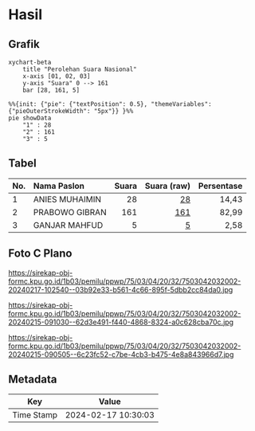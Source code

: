 # Hasil

## Grafik

```mermaid
xychart-beta
    title "Perolehan Suara Nasional"
    x-axis [01, 02, 03]
    y-axis "Suara" 0 --> 161
    bar [28, 161, 5]
```

```mermaid
%%{init: {"pie": {"textPosition": 0.5}, "themeVariables": {"pieOuterStrokeWidth": "5px"}} }%%
pie showData
    "1" : 28
    "2" : 161
    "3" : 5
```

## Tabel

| No. | Nama Paslon    | Suara | Suara (raw) | Persentase |
|:--- |:-------------- | -----:| -----------:| ----------:|
| 1   | ANIES MUHAIMIN | 28    | [28][p-1]   | 14,43      |
| 2   | PRABOWO GIBRAN | 161   | [161][p-2]  | 82,99      |
| 3   | GANJAR MAHFUD  | 5     | [5][p-3]    | 2,58       |


[p-1]: https://github.com/gigit-pemilu/pemilu-2024/blob/main/pilpres/hitung-suara/sub/75-gorontalo/sub/03-bone-bolango/sub/04-bonepantai/sub/2032-kemiri/sub/002-tps/sub/paslon-1.txt
[p-2]: https://github.com/gigit-pemilu/pemilu-2024/blob/main/pilpres/hitung-suara/sub/75-gorontalo/sub/03-bone-bolango/sub/04-bonepantai/sub/2032-kemiri/sub/002-tps/sub/paslon-2.txt
[p-3]: https://github.com/gigit-pemilu/pemilu-2024/blob/main/pilpres/hitung-suara/sub/75-gorontalo/sub/03-bone-bolango/sub/04-bonepantai/sub/2032-kemiri/sub/002-tps/sub/paslon-3.txt

## Foto C Plano

https://sirekap-obj-formc.kpu.go.id/1b03/pemilu/ppwp/75/03/04/20/32/7503042032002-20240217-102540--03b92e33-b561-4c66-895f-5dbb2cc84da0.jpg

https://sirekap-obj-formc.kpu.go.id/1b03/pemilu/ppwp/75/03/04/20/32/7503042032002-20240215-091030--62d3e491-f440-4868-8324-a0c628cba70c.jpg

https://sirekap-obj-formc.kpu.go.id/1b03/pemilu/ppwp/75/03/04/20/32/7503042032002-20240215-090505--6c23fc52-c7be-4cb3-b475-4e8a843966d7.jpg


## Metadata

| Key        | Value               |
| ---------- | ------------------- |
| Time Stamp | 2024-02-17 10:30:03 |



